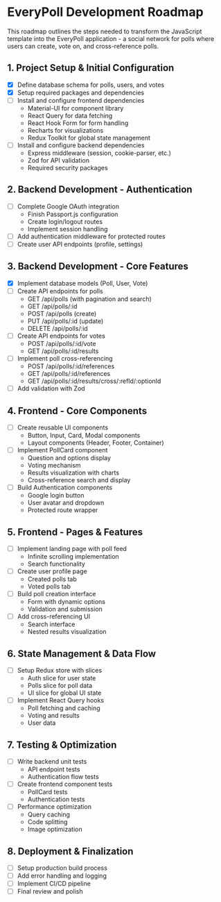 # EveryPoll Development Roadmap

This roadmap outlines the steps needed to transform the JavaScript template into the EveryPoll application - a social network for polls where users can create, vote on, and cross-reference polls.

## 1. Project Setup & Initial Configuration

- [x] Define database schema for polls, users, and votes
- [x] Setup required packages and dependencies
- [ ] Install and configure frontend dependencies
  - Material-UI for component library
  - React Query for data fetching
  - React Hook Form for form handling
  - Recharts for visualizations
  - Redux Toolkit for global state management
- [ ] Install and configure backend dependencies
  - Express middleware (session, cookie-parser, etc.)
  - Zod for API validation
  - Required security packages

## 2. Backend Development - Authentication

- [ ] Complete Google OAuth integration
  - Finish Passport.js configuration
  - Create login/logout routes
  - Implement session handling
- [ ] Add authentication middleware for protected routes
- [ ] Create user API endpoints (profile, settings)

## 3. Backend Development - Core Features

- [x] Implement database models (Poll, User, Vote)
- [ ] Create API endpoints for polls
  - GET /api/polls (with pagination and search)
  - GET /api/polls/:id
  - POST /api/polls (create)
  - PUT /api/polls/:id (update)
  - DELETE /api/polls/:id
- [ ] Create API endpoints for votes
  - POST /api/polls/:id/vote
  - GET /api/polls/:id/results
- [ ] Implement poll cross-referencing
  - POST /api/polls/:id/references
  - GET /api/polls/:id/references
  - GET /api/polls/:id/results/cross/:refId/:optionId
- [ ] Add validation with Zod

## 4. Frontend - Core Components

- [ ] Create reusable UI components
  - Button, Input, Card, Modal components
  - Layout components (Header, Footer, Container)
- [ ] Implement PollCard component
  - Question and options display
  - Voting mechanism
  - Results visualization with charts
  - Cross-reference search and display
- [ ] Build Authentication components
  - Google login button
  - User avatar and dropdown
  - Protected route wrapper

## 5. Frontend - Pages & Features

- [ ] Implement landing page with poll feed
  - Infinite scrolling implementation
  - Search functionality
- [ ] Create user profile page
  - Created polls tab
  - Voted polls tab
- [ ] Build poll creation interface
  - Form with dynamic options
  - Validation and submission
- [ ] Add cross-referencing UI
  - Search interface
  - Nested results visualization

## 6. State Management & Data Flow

- [ ] Setup Redux store with slices
  - Auth slice for user state
  - Polls slice for poll data
  - UI slice for global UI state
- [ ] Implement React Query hooks
  - Poll fetching and caching
  - Voting and results
  - User data

## 7. Testing & Optimization

- [ ] Write backend unit tests
  - API endpoint tests
  - Authentication flow tests
- [ ] Create frontend component tests
  - PollCard tests
  - Authentication tests
- [ ] Performance optimization
  - Query caching
  - Code splitting
  - Image optimization

## 8. Deployment & Finalization

- [ ] Setup production build process
- [ ] Add error handling and logging
- [ ] Implement CI/CD pipeline
- [ ] Final review and polish
